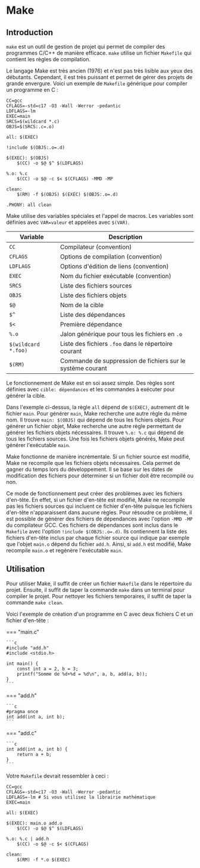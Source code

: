 # Make

## Introduction

`make` est un outil de gestion de projet qui permet de compiler des programmes C/C++ de manière efficace. `make` utilise un fichier `Makefile` qui contient les règles de compilation.

Le langage Make est très ancien (1976) et n'est pas très lisible aux yeux des débutants. Cependant, il est très puissant et permet de gérer des projets de grande envergure. Voici un exemple de `Makefile` générique pour compiler un programme en C :

```make
CC=gcc
CFLAGS=-std=c17 -O3 -Wall -Werror -pedantic
LDFLAGS=-lm
EXEC=main
SRCS=$(wildcard *.c)
OBJS=$(SRCS:.c=.o)

all: $(EXEC)

!include $(OBJS:.o=.d)

$(EXEC): $(OBJS)
    $(CC) -o $@ $^ $(LDFLAGS)

%.o: %.c
    $(CC) -o $@ -c $< $(CFLAGS) -MMD -MP

clean:
    $(RM) -f $(OBJS) $(EXEC) $(OBJS:.o=.d)

.PHONY: all clean
```

Make utilise des variables spéciales et l'appel de macros. Les variables sont définies avec `VAR=valeur` et appelées avec `$(VAR)`.

| Variable | Description |
|----------|-------------|
| `CC` | Compilateur (convention) |
| `CFLAGS` | Options de compilation (convention) |
| `LDFLAGS` | Options d'édition de liens (convention) |
| `EXEC` | Nom du fichier exécutable (convention) |
| `SRCS` | Liste des fichiers sources |
| `OBJS` | Liste des fichiers objets |
| `$@` | Nom de la cible |
| `$^` | Liste des dépendances |
| `$<` | Première dépendance |
| `%.o` | Jalon générique pour tous les fichiers en `.o` |
| `$(wildcard *.foo)` | Liste des fichiers `.foo` dans le répertoire courant |
| `$(RM)` | Commande de suppression de fichiers sur le système courant |

Le fonctionnement de Make est en soi assez simple. Des règles sont définies avec `cible: dépendances` et les commandes à exécuter pour générer la cible.

Dans l'exemple ci-dessus, la règle `all` dépend de `$(EXEC)`, autrement dit le fichier `main`. Pour générer `main`, Make recherche une autre règle du même nom. Il trouve `main: $(OBJS)` qui dépend de tous les fichiers objets. Pour générer un fichier objet, Make recherche une autre règle permettant de générer les fichiers objets nécessaires. Il trouve `%.o: %.c` qui dépend de tous les fichiers sources. Une fois les fichiers objets générés, Make peut générer l'exécutable `main`.

Make fonctionne de manière incrémentale. Si un fichier source est modifié, Make ne recompile que les fichiers objets nécessaires. Cela permet de gagner du temps lors du développement. Il se base sur les dates de modification des fichiers pour déterminer si un fichier doit être recompilé ou non.

Ce mode de fonctionnement peut créer des problèmes avec les fichiers d'en-tête. En effet, si un fichier d'en-tête est modifié, Make ne recompile pas les fichiers sources qui incluent ce fichier d'en-tête puisque les fichiers d'en-tête n'apparaissent dans aucune règles. Pour résoudre ce problème, il est possible de générer des fichiers de dépendances avec l'option `-MMD -MP` du compilateur GCC. Ces fichiers de dépendances sont inclus dans le `Makefile` avec l'option `!include $(OBJS:.o=.d)`. Ils contiennent la liste des fichiers d'en-tête inclus par chaque fichier source qui indique par exemple que l'objet `main.o` dépend du fichier `add.h`. Ainsi, si `add.h` est modifié, Make recompile `main.o` et regénère l'exécutable `main`.

## Utilisation

Pour utiliser Make, il suffit de créer un fichier `Makefile` dans le répertoire du projet. Ensuite, il suffit de taper la commande `make` dans un terminal pour compiler le projet. Pour nettoyer les fichiers temporaires, il suffit de taper la commande `make clean`.

Voici l'exemple de création d'un programme en C avec deux fichiers C et un fichier d'en-tête :

=== "main.c"

    ```c
    #include "add.h"
    #include <stdio.h>

    int main() {
        const int a = 2, b = 3;
        printf("Somme de %d+%d = %d\n", a, b, add(a, b));
    }
    ```

=== "add.h"

    ```c
    #pragma once
    int add(int a, int b);
    ```

=== "add.c"

    ```c
    int add(int a, int b) {
        return a + b;
    }
    ```

Votre `Makefile` devrait ressembler à ceci :

```make
CC=gcc
CFLAGS=-std=c17 -O3 -Wall -Werror -pedantic
LDFLAGS=-lm # Si vous utilisez la librairie mathématique
EXEC=main

all: $(EXEC)

$(EXEC): main.o add.o
    $(CC) -o $@ $^ $(LDFLAGS)

%.o: %.c | add.h
    $(CC) -o $@ -c $< $(CFLAGS)

clean:
    $(RM) -f *.o $(EXEC)
```
